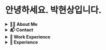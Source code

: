 # 안녕하세요. 박현상입니다.

<details>
	<summary><b>🙋🏻 About Me</b></summary>
	<p>안녕하세요. 박현상입니다.<br>
	저는 Go언어를 주로 사용하며, 서버 프로그래밍을 주로 하고 있습니다. 항상 부족함을 느껴서 부족한 부분을 공부하고자 노력하고 있습니다.<br>
	최근에는 다양한 분들과 어떻게 하면 잘 어울릴 수 있을지 스스로 생각하며, 사내적으로도 함께 할 수 있는 방법을 고민하고 있습니다.
	</p>
</details> 
<details>
	<summary><b>📬 Contact</b></summary>
	<ul>
		<li><b>Email.</b> <a href="mailto:me@hyunsang.dev">me@hyunsang.dev</a></li>
		<li><b>Blog.</b> <a href="https://hyunsang.dev">hyunsang.dev</a>
		<li><b>Twitter.</b> <a href="https://twitter.com/dev_hyunsang">@dev_hyunsang</a></li>
		<li><b>Linkdin.</b> <a href="https://www.linkedin.com/in/hyunsangpark/">@hyunsangpark</a></li>
	</ul>
</details> 

<details>
	<summary><b>💼 Work Experience</b></summary>
	<h3>Software Engineer <a href="https://teamgrit.kr">@TeamGRIT, Inc</a> (2021.08.09 ~ Current)</h2>
	<p>팀그릿 서비스 개발팀에서 백엔드 엔지니어로서 서비스 및 솔루션 개발을 하였습니다.<br>
	개발한 솔루션을 사용자들이 더 편하게 사용할 수 있는 서비스와 솔루션을 개발하였습니다.<br>
	사내에서 구성원 분들과 함께 일하기 좋은 회사를 만들기 위해서 프로세스 정의 등을 통해서 사내 조직문화에 대한 정의, 개편 등을 하였습니다.<br>
	<b>Keyword.</b> <code>Golang</code>, <code>AWS EC2 · S3 · Cloud Front</code>, <code>조직문화</code>
	</p>
</details> 
<details>
	<summary><b>👥 Experience</b></summary>
	<h3>Organizer <a href="https://gdg.community.dev/gdg-golang-korea/">@GDG Golang Korea</a> (2023.02 ~ Current)</h3>
	<h3>Organizer <a href="https://teamgrit.kr">@GopherCon Korea 2023</a> (2023.05 ~ 2023.08)</h3>
</details> 

